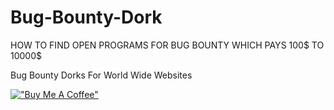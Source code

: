 # Bug-Bounty-Dork
HOW TO FIND OPEN PROGRAMS FOR BUG BOUNTY WHICH PAYS 100$ TO 10000$ 

Bug Bounty Dorks For World Wide Websites

[!["Buy Me A Coffee"](https://www.buymeacoffee.com/assets/img/custom_images/orange_img.png)](https://www.buymeacoffee.com/safisecu)
